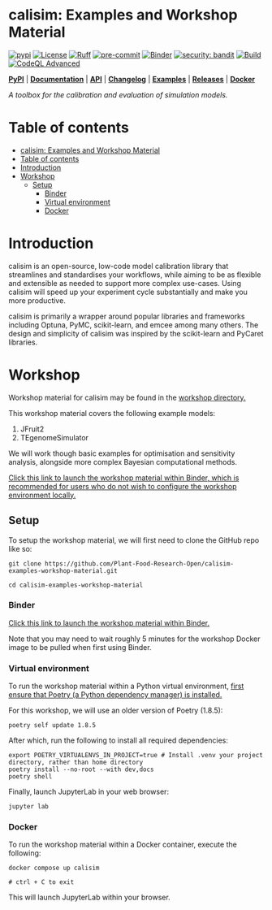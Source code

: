# calisim: Examples and Workshop Material

[![pypi](https://img.shields.io/pypi/v/calisim.svg)](https://pypi.python.org/pypi/calisim)
[![License](https://img.shields.io/badge/License-Apache_2.0-blue.svg)](https://opensource.org/licenses/Apache-2.0)
[![Ruff](https://img.shields.io/endpoint?url=https://raw.githubusercontent.com/astral-sh/ruff/main/assets/badge/v2.json)](https://github.com/astral-sh/ruff)
[![pre-commit](https://img.shields.io/badge/pre--commit-enabled-brightgreen?logo=pre-commit)](https://github.com/pre-commit/pre-commit)
[![Binder](https://mybinder.org/badge_logo.svg)](https://mybinder.org/v2/gh/Plant-Food-Research-Open/calisim-examples-workshop-material.git/HEAD)
[![security: bandit](https://img.shields.io/badge/security-bandit-yellow.svg)](https://github.com/PyCQA/bandit)
[![Build](https://github.com/Plant-Food-Research-Open/calisim-examples-workshop-material/actions/workflows/build.yaml/badge.svg?branch=main)](https://github.com/Plant-Food-Research-Open/calisim-examples-workshop-material/actions/workflows/build.yaml)
[![CodeQL Advanced](https://github.com/Plant-Food-Research-Open/calisim-examples-workshop-material/actions/workflows/codeql.yaml/badge.svg?branch=main)](https://github.com/Plant-Food-Research-Open/calisim-examples-workshop-material/actions/workflows/codeql.yaml)

[**PyPI**](https://pypi.python.org/pypi/calisim)
| [**Documentation**](https://calisim.readthedocs.io)
| [**API**](https://calisim.readthedocs.io/en/latest/api_reference/index.html)
| [**Changelog**](https://calisim.readthedocs.io/en/latest/changelogs/changelog.html)
| [**Examples**](https://github.com/Plant-Food-Research-Open/calisim/tree/main/examples)
| [**Releases**](https://github.com/Plant-Food-Research-Open/calisim/releases)
| [**Docker**](https://github.com/Plant-Food-Research-Open/calisim/pkgs/container/calisim)

*A toolbox for the calibration and evaluation of simulation models.*

# Table of contents

- [calisim: Examples and Workshop Material](#calisim-examples-and-workshop-material)
- [Table of contents](#table-of-contents)
- [Introduction](#introduction)
- [Workshop](#workshop)
  - [Setup](#setup)
    - [Binder](#binder)
    - [Virtual environment](#virtual-environment)
    - [Docker](#docker)

# Introduction

calisim is an open-source, low-code model calibration library that streamlines and standardises your workflows, while aiming to be as flexible and extensible as needed to support more complex use-cases. Using calisim will speed up your experiment cycle substantially and make you more productive.

calisim is primarily a wrapper around popular libraries and frameworks including Optuna, PyMC, scikit-learn, and emcee among many others. The design and simplicity of calisim was inspired by the scikit-learn and PyCaret libraries.

# Workshop

Workshop material for calisim may be found in the [workshop directory.](workshop)

This workshop material covers the following example models:

1. JFruit2
2. TEgenomeSimulator

We will work though basic examples for optimisation and sensitivity analysis, alongside more complex Bayesian computational methods.

[Click this link to launch the workshop material within Binder, which is recommended for users who do not wish to configure the workshop environment locally.](https://mybinder.org/v2/gh/Plant-Food-Research-Open/calisim-examples-workshop-material.git/HEAD)

## Setup

To setup the workshop material, we will first need to clone the GitHub repo like so:

```
git clone https://github.com/Plant-Food-Research-Open/calisim-examples-workshop-material.git

cd calisim-examples-workshop-material
```

### Binder 

[Click this link to launch the workshop material within Binder.](https://mybinder.org/v2/gh/Plant-Food-Research-Open/calisim-examples-workshop-material.git/HEAD)

Note that you may need to wait roughly 5 minutes for the workshop Docker image to be pulled when first using Binder.

### Virtual environment

To run the workshop material within a Python virtual environment, [first ensure that Poetry (a Python dependency manager) is installed.](https://python-poetry.org/docs)

For this workshop, we will use an older version of Poetry (1.8.5):

```
poetry self update 1.8.5
```

After which, run the following to install all required dependencies:

```
export POETRY_VIRTUALENVS_IN_PROJECT=true # Install .venv your project directory, rather than home directory
poetry install --no-root --with dev,docs
poetry shell
```

Finally, launch JupyterLab in your web browser:

```
jupyter lab
```

### Docker

To run the workshop material within a Docker container, execute the following:

```
docker compose up calisim

# ctrl + C to exit
```

This will launch JupyterLab within your browser.
